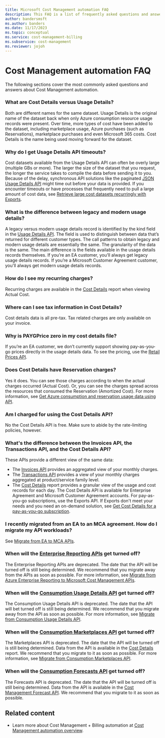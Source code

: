 ```yaml
---
title: Microsoft Cost Management automation FAQ
description: This FAQ is a list of frequently asked questions and answers about Cost Management automation.
author: bandersmsft
ms.author: banders
ms.date: 11/17/2023
ms.topic: conceptual
ms.service: cost-management-billing
ms.subservice: cost-management
ms.reviewer: jojoh
---
```


# Cost Management automation FAQ

The following sections cover the most commonly asked questions and answers about Cost Management automation.

### What are Cost Details versus Usage Details?

Both are different names for the same dataset. Usage Details is the original name of the dataset back when only Azure consumption resource usage records were present. Over time, more types of cost have been added to the dataset, including marketplace usage, Azure purchases (such as Reservations), marketplace purchases and even Microsoft 365 costs. Cost Details is the name being used moving forward for the dataset.

### Why do I get Usage Details API timeouts?

Cost datasets available from the Usage Details API can often be overly large (multiple GBs or more). The larger the size of the dataset that you request, the longer the service takes to compile the data before sending it to you. Because of the delay, synchronous API solutions like the paginated [JSON Usage Details API](/rest/api/consumption/usage-details/list) might time out before your data is provided. If you encounter timeouts or have processes that frequently need to pull a large amount of cost data, see [Retrieve large cost datasets recurringly with Exports](../costs/tutorial-export-acm-data.md).

### What is the difference between legacy and modern usage details?

A legacy versus modern usage details record is identified by the kind field in the [Usage Details API](/rest/api/consumption/usage-details/list). The field is used to distinguish between data that’s returned for different customer types. The call patterns to obtain legacy and modern usage details are essentially the same. The granularity of the data is the same. The main difference is the fields available in the usage details records themselves. If you’re an EA customer, you’ll always get legacy usage details records. If you’re a Microsoft Customer Agreement customer, you'll always get modern usage details records.

### How do I see my recurring charges?

Recurring charges are available in the [Cost Details](/rest/api/cost-management/generate-cost-details-report) report when viewing Actual Cost.

### Where can I see tax information in Cost Details?

Cost details data is all pre-tax. Tax related charges are only available on your invoice.

### Why is PAYGPrice zero in my cost details file?

If you’re an EA customer, we don’t currently support showing pay-as-you-go prices directly in the usage details data. To see the pricing, use the [Retail Prices API](/rest/api/cost-management/retail-prices/azure-retail-prices).

### Does Cost Details have Reservation charges?

Yes it does. You can see those charges according to when the actual charges occurred (Actual Cost). Or, you can see the charges spread across the resources that consumed the Reservation (Amortized Cost). For more information, see [Get Azure consumption and reservation usage data using API](../reservations/understand-reserved-instance-usage-ea.md#get-azure-consumption-and-reservation-usage-data-using-api).

### Am I charged for using the Cost Details API?

No the Cost Details API is free. Make sure to abide by the rate-limiting policies, however. 

<!--- For more information, see [Data latency and rate limits](api-latency-rate-limits.md). -->

### What's the difference between the Invoices API, the Transactions API, and the Cost Details API?

These APIs provide a different view of the same data:

- The [Invoices API](/rest/api/billing/2019-10-01-preview/invoices) provides an aggregated view of your monthly charges.
- The [Transactions API](/rest/api/billing/2020-05-01/transactions/list-by-invoice) provides a view of your monthly charges aggregated at product/service family level.
- The [Cost Details](/rest/api/cost-management/generate-cost-details-report) report provides a granular view of the usage and cost records for each day. The Cost Details API is available for Enterprise Agreement and Microsoft Customer Agreement accounts. For pay-as-you-go subscriptions, use the Exports API. If Exports don't meet your needs and you need an on-demand solution, see [Get Cost Details for a pay-as-you-go subscription](get-usage-details-legacy-customer.md).

### I recently migrated from an EA to an MCA agreement. How do I migrate my API workloads?

See [Migrate from EA to MCA APIs](../costs/migrate-cost-management-api.md).

### When will the [Enterprise Reporting APIs](../manage/enterprise-api.md) get turned off?

The Enterprise Reporting APIs are deprecated. The date that the API will be turned off is still being determined. We recommend that you migrate away from the APIs as soon as possible. For more information, see [Migrate from Azure Enterprise Reporting to Microsoft Cost Management APIs](../automate/migrate-ea-reporting-arm-apis-overview.md).

### When will the [Consumption Usage Details API](/rest/api/consumption/usage-details/list) get turned off?

The Consumption Usage Details API is deprecated. The date that the API will bet turned off is still being determined. We recommend that you migrate away from the API as soon as possible. For more information, see [Migrate from Consumption Usage Details API](migrate-consumption-usage-details-api.md).

### When will the [Consumption Marketplaces API](/rest/api/consumption/marketplaces/list) get turned off?

The Marketplaces API is deprecated. The date that the API will be turned off is still being determined. Data from the API is available in the [Cost Details](/rest/api/cost-management/generate-cost-details-report) report. We recommend that you migrate to it as soon as possible. For more information, see [Migrate from Consumption Marketplaces API](migrate-consumption-marketplaces-api.md).

### When will the [Consumption Forecasts API](/rest/api/consumption/) get turned off?

The Forecasts API is deprecated. The date that the API will be turned off is still being determined. Data from the API is available in the [Cost Management Forecast API](/rest/api/cost-management/forecast). We recommend that you migrate to it as soon as possible.

## Related content

- Learn more about Cost Management + Billing automation at [Cost Management automation overview](automation-overview.md).
